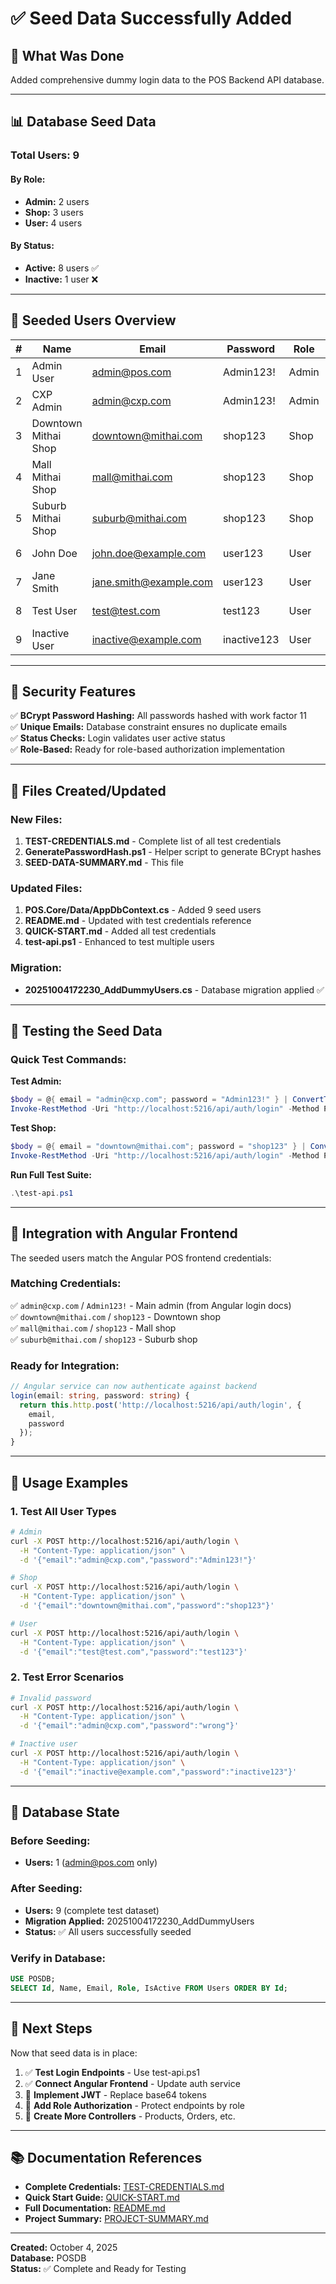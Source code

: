 # ✅ Seed Data Successfully Added

## 🎉 What Was Done

Added comprehensive dummy login data to the POS Backend API database.

---

## 📊 Database Seed Data

### Total Users: **9**

#### By Role:
- **Admin:** 2 users
- **Shop:** 3 users  
- **User:** 4 users

#### By Status:
- **Active:** 8 users ✅
- **Inactive:** 1 user ❌

---

## 👥 Seeded Users Overview

| # | Name | Email | Password | Role | Status |
|---|------|-------|----------|------|--------|
| 1 | Admin User | admin@pos.com | Admin123! | Admin | ✅ Active |
| 2 | CXP Admin | admin@cxp.com | Admin123! | Admin | ✅ Active |
| 3 | Downtown Mithai Shop | downtown@mithai.com | shop123 | Shop | ✅ Active |
| 4 | Mall Mithai Shop | mall@mithai.com | shop123 | Shop | ✅ Active |
| 5 | Suburb Mithai Shop | suburb@mithai.com | shop123 | Shop | ✅ Active |
| 6 | John Doe | john.doe@example.com | user123 | User | ✅ Active |
| 7 | Jane Smith | jane.smith@example.com | user123 | User | ✅ Active |
| 8 | Test User | test@test.com | test123 | User | ✅ Active |
| 9 | Inactive User | inactive@example.com | inactive123 | User | ❌ Inactive |

---

## 🔐 Security Features

✅ **BCrypt Password Hashing:** All passwords hashed with work factor 11  
✅ **Unique Emails:** Database constraint ensures no duplicate emails  
✅ **Status Checks:** Login validates user active status  
✅ **Role-Based:** Ready for role-based authorization implementation  

---

## 📁 Files Created/Updated

### New Files:
1. **TEST-CREDENTIALS.md** - Complete list of all test credentials
2. **GeneratePasswordHash.ps1** - Helper script to generate BCrypt hashes
3. **SEED-DATA-SUMMARY.md** - This file

### Updated Files:
1. **POS.Core/Data/AppDbContext.cs** - Added 9 seed users
2. **README.md** - Updated with test credentials reference
3. **QUICK-START.md** - Added all test credentials
4. **test-api.ps1** - Enhanced to test multiple users

### Migration:
- **20251004172230_AddDummyUsers.cs** - Database migration applied ✅

---

## 🧪 Testing the Seed Data

### Quick Test Commands:

**Test Admin:**
```powershell
$body = @{ email = "admin@cxp.com"; password = "Admin123!" } | ConvertTo-Json
Invoke-RestMethod -Uri "http://localhost:5216/api/auth/login" -Method POST -ContentType "application/json" -Body $body
```

**Test Shop:**
```powershell
$body = @{ email = "downtown@mithai.com"; password = "shop123" } | ConvertTo-Json
Invoke-RestMethod -Uri "http://localhost:5216/api/auth/login" -Method POST -ContentType "application/json" -Body $body
```

**Run Full Test Suite:**
```powershell
.\test-api.ps1
```

---

## 🎯 Integration with Angular Frontend

The seeded users match the Angular POS frontend credentials:

### Matching Credentials:
✅ `admin@cxp.com` / `Admin123!` - Main admin (from Angular login docs)  
✅ `downtown@mithai.com` / `shop123` - Downtown shop  
✅ `mall@mithai.com` / `shop123` - Mall shop  
✅ `suburb@mithai.com` / `shop123` - Suburb shop  

### Ready for Integration:
```typescript
// Angular service can now authenticate against backend
login(email: string, password: string) {
  return this.http.post('http://localhost:5216/api/auth/login', {
    email,
    password
  });
}
```

---

## 📝 Usage Examples

### 1. Test All User Types
```bash
# Admin
curl -X POST http://localhost:5216/api/auth/login \
  -H "Content-Type: application/json" \
  -d '{"email":"admin@cxp.com","password":"Admin123!"}'

# Shop
curl -X POST http://localhost:5216/api/auth/login \
  -H "Content-Type: application/json" \
  -d '{"email":"downtown@mithai.com","password":"shop123"}'

# User
curl -X POST http://localhost:5216/api/auth/login \
  -H "Content-Type: application/json" \
  -d '{"email":"test@test.com","password":"test123"}'
```

### 2. Test Error Scenarios
```bash
# Invalid password
curl -X POST http://localhost:5216/api/auth/login \
  -H "Content-Type: application/json" \
  -d '{"email":"admin@cxp.com","password":"wrong"}'

# Inactive user
curl -X POST http://localhost:5216/api/auth/login \
  -H "Content-Type: application/json" \
  -d '{"email":"inactive@example.com","password":"inactive123"}'
```

---

## 🔄 Database State

### Before Seeding:
- **Users:** 1 (admin@pos.com only)

### After Seeding:
- **Users:** 9 (complete test dataset)
- **Migration Applied:** 20251004172230_AddDummyUsers
- **Status:** ✅ All users successfully seeded

### Verify in Database:
```sql
USE POSDB;
SELECT Id, Name, Email, Role, IsActive FROM Users ORDER BY Id;
```

---

## 🚀 Next Steps

Now that seed data is in place:

1. ✅ **Test Login Endpoints** - Use test-api.ps1
2. ✅ **Connect Angular Frontend** - Update auth service
3. 🔄 **Implement JWT** - Replace base64 tokens
4. 🔄 **Add Role Authorization** - Protect endpoints by role
5. 🔄 **Create More Controllers** - Products, Orders, etc.

---

## 📚 Documentation References

- **Complete Credentials:** [TEST-CREDENTIALS.md](TEST-CREDENTIALS.md)
- **Quick Start Guide:** [QUICK-START.md](QUICK-START.md)
- **Full Documentation:** [README.md](README.md)
- **Project Summary:** [PROJECT-SUMMARY.md](PROJECT-SUMMARY.md)

---

**Created:** October 4, 2025  
**Database:** POSDB  
**Status:** ✅ Complete and Ready for Testing

